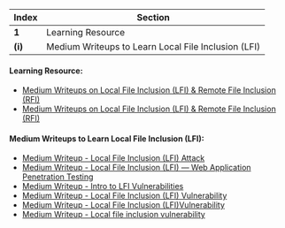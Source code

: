 Index | Section
---   | ---
**1** | Learning Resource
**(i)** | Medium Writeups to Learn Local File Inclusion (LFI)




#### Learning Resource:

  * [Medium Writeups on Local File Inclusion (LFI) & Remote File Inclusion (RFI)](https://joshuanatan.medium.com/remote-file-inclusion-local-file-inclusion-rfi-lfi-c5911c0a1a5a)
  * [Medium Writeups on Local File Inclusion (LFI) & Remote File Inclusion (RFI)](https://asfiyashaikh.medium.com/file-path-traversal-and-file-inclusions-7c567da9e226)


#### Medium Writeups to Learn Local File Inclusion (LFI): 

  * [Medium Writeup - Local File Inclusion (LFI) Attack](https://medium.com/@tanmay_deshpande/local-file-inclusion-lfi-attack-46485f294aef)
  * [Medium Writeup - Local File Inclusion (LFI) — Web Application Penetration Testing](https://medium.com/@Aptive/local-file-inclusion-lfi-web-application-penetration-testing-cc9dc8dd3601)
  * [Medium Writeup - Intro to LFI Vulnerabilities](https://medium.com/dark-roast-security/dark-side-124-intro-to-lfi-vulnerabilities-73c64dfa135c)
  * [Medium Writeup - Local File Inclusion (LFI) Vulnerability](https://medium.com/@sohamlohar0503/local-file-inclusion-lfi-vulnerability-f0d20275775b)
  * [Medium Writeup - Local File Inclusion (LFI)Vulnerability](https://medium.com/@plaintextpasswords/local-file-inclusion-lfi-vulnerability-3900bc614d5)
  * [Medium Writeup - Local file inclusion vulnerability](https://medium.com/@nyomanpradipta120/local-file-inclusion-vulnerability-cfd9e62d12cb)


